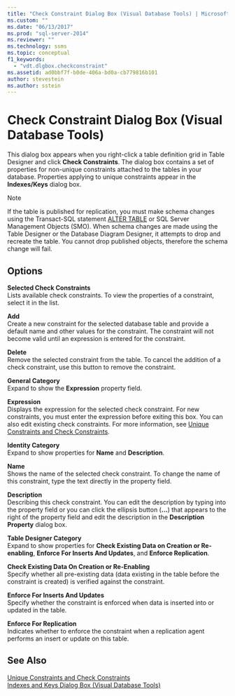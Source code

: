 ```yaml
---
title: "Check Constraint Dialog Box (Visual Database Tools) | Microsoft Docs"
ms.custom: ""
ms.date: "06/13/2017"
ms.prod: "sql-server-2014"
ms.reviewer: ""
ms.technology: ssms
ms.topic: conceptual
f1_keywords: 
  - "vdt.dlgbox.checkconstraint"
ms.assetid: ad0bbf7f-b0de-406a-bd0a-cb779816b101
author: stevestein
ms.author: sstein
---
```

# Check Constraint Dialog Box (Visual Database Tools)
  This dialog box appears when you right-click a table definition grid in Table Designer and click **Check Constraints**. The dialog box contains a set of properties for non-unique constraints attached to the tables in your database. Properties applying to unique constraints appear in the **Indexes/Keys** dialog box.  
  
> [!NOTE]  
>  If the table is published for replication, you must make schema changes using the Transact-SQL statement [ALTER TABLE](/sql/t-sql/statements/alter-table-transact-sql) or SQL Server Management Objects (SMO). When schema changes are made using the Table Designer or the Database Diagram Designer, it attempts to drop and recreate the table. You cannot drop published objects, therefore the schema change will fail.  
  
## Options  
 **Selected Check Constraints**  
 Lists available check constraints. To view the properties of a constraint, select it in the list.  
  
 **Add**  
 Create a new constraint for the selected database table and provide a default name and other values for the constraint. The constraint will not become valid until an expression is entered for the constraint.  
  
 **Delete**  
 Remove the selected constraint from the table. To cancel the addition of a check constraint, use this button to remove the constraint.  
  
 **General Category**  
 Expand to show the **Expression** property field.  
  
 **Expression**  
 Displays the expression for the selected check constraint. For new constraints, you must enter the expression before exiting this box. You can also edit existing check constraints. For more information, see [Unique Constraints and Check Constraints](../../relational-databases/tables/unique-constraints-and-check-constraints.md).  
  
 **Identity Category**  
 Expand to show properties for **Name** and **Description**.  
  
 **Name**  
 Shows the name of the selected check constraint. To change the name of this constraint, type the text directly in the property field.  
  
 **Description**  
 Describing this check constraint. You can edit the description by typing into the property field or you can click the ellipsis button (**...**) that appears to the right of the property field and edit the description in the **Description Property** dialog box.  
  
 **Table Designer Category**  
 Expand to show properties for **Check Existing Data on Creation or Re-enabling**, **Enforce For Inserts And Updates**, and **Enforce Replication**.  
  
 **Check Existing Data On Creation or Re-Enabling**  
 Specify whether all pre-existing data (data existing in the table before the constraint is created) is verified against the constraint.  
  
 **Enforce For Inserts And Updates**  
 Specify whether the constraint is enforced when data is inserted into or updated in the table.  
  
 **Enforce For Replication**  
 Indicates whether to enforce the constraint when a replication agent performs an insert or update on this table.  
  
## See Also  
 [Unique Constraints and Check Constraints](../../relational-databases/tables/unique-constraints-and-check-constraints.md)   
 [Indexes and Keys Dialog Box &#40;Visual Database Tools&#41;](visual-database-tools.md)  
  
  
